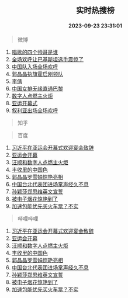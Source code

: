 <div align="center"><h2>实时热搜榜</h2><h4>2023-09-23 23:31:01</h4></div>

> 微博  

1. [唱歌的四个帅哥是谁](https://s.weibo.com/weibo?q=%23%E5%94%B1%E6%AD%8C%E7%9A%84%E5%9B%9B%E4%B8%AA%E5%B8%85%E5%93%A5%E6%98%AF%E8%B0%81%23&t=31&band_rank=1&Refer=top)<br />
2. [全场欢呼让巴基斯坦选手震惊了](https://s.weibo.com/weibo?q=%23%E5%85%A8%E5%9C%BA%E6%AC%A2%E5%91%BC%E8%AE%A9%E5%B7%B4%E5%9F%BA%E6%96%AF%E5%9D%A6%E9%80%89%E6%89%8B%E9%9C%87%E6%83%8A%E4%BA%86%23&t=31&band_rank=2&Refer=top)<br />
3. [中国队入场全场欢呼](https://s.weibo.com/weibo?q=%23%E4%B8%AD%E5%9B%BD%E9%98%9F%E5%85%A5%E5%9C%BA%E5%85%A8%E5%9C%BA%E6%AC%A2%E5%91%BC%23&t=31&band_rank=3&Refer=top)<br />
4. [郭晶晶执旗霍启刚领队](https://s.weibo.com/weibo?q=%23%E9%83%AD%E6%99%B6%E6%99%B6%E6%89%A7%E6%97%97%E9%9C%8D%E5%90%AF%E5%88%9A%E9%A2%86%E9%98%9F%23&t=31&band_rank=4&Refer=top)<br />
5. [李倩](https://s.weibo.com/weibo?q=%E6%9D%8E%E5%80%A9&t=31&band_rank=5&Refer=top)<br />
6. [中国女排无缘直通巴黎](https://s.weibo.com/weibo?q=%23%E4%B8%AD%E5%9B%BD%E5%A5%B3%E6%8E%92%E6%97%A0%E7%BC%98%E7%9B%B4%E9%80%9A%E5%B7%B4%E9%BB%8E%23&t=31&band_rank=6&Refer=top)<br />
7. [数字人点燃主火炬](https://s.weibo.com/weibo?q=%23%E6%95%B0%E5%AD%97%E4%BA%BA%E7%82%B9%E7%87%83%E4%B8%BB%E7%81%AB%E7%82%AC%23&t=31&band_rank=7&Refer=top)<br />
8. [亚运开幕式](https://s.weibo.com/weibo?q=%23%E4%BA%9A%E8%BF%90%E5%BC%80%E5%B9%95%E5%BC%8F%23&t=31&band_rank=8&Refer=top)<br />
9. [叙利亚出场全场欢呼](https://s.weibo.com/weibo?q=%23%E5%8F%99%E5%88%A9%E4%BA%9A%E5%87%BA%E5%9C%BA%E5%85%A8%E5%9C%BA%E6%AC%A2%E5%91%BC%23&t=31&band_rank=9&Refer=top)<br />

> 知乎  


> 百度  

1. [习近平在亚运会开幕式欢迎宴会致辞](https://www.baidu.com/s?wd=%E4%B9%A0%E8%BF%91%E5%B9%B3%E5%9C%A8%E4%BA%9A%E8%BF%90%E4%BC%9A%E5%BC%80%E5%B9%95%E5%BC%8F%E6%AC%A2%E8%BF%8E%E5%AE%B4%E4%BC%9A%E8%87%B4%E8%BE%9E&sa=fyb_news&rsv_dl=fyb_news)<br />
2. [亚运会开幕](https://www.baidu.com/s?wd=%E4%BA%9A%E8%BF%90%E4%BC%9A%E5%BC%80%E5%B9%95&sa=fyb_news&rsv_dl=fyb_news)<br />
3. [汪顺和数字人点燃主火炬](https://www.baidu.com/s?wd=%E6%B1%AA%E9%A1%BA%E5%92%8C%E6%95%B0%E5%AD%97%E4%BA%BA%E7%82%B9%E7%87%83%E4%B8%BB%E7%81%AB%E7%82%AC&sa=fyb_news&rsv_dl=fyb_news)<br />
4. [丰收里的中国色](https://www.baidu.com/s?wd=%E4%B8%B0%E6%94%B6%E9%87%8C%E7%9A%84%E4%B8%AD%E5%9B%BD%E8%89%B2&sa=fyb_news&rsv_dl=fyb_news)<br />
5. [郭晶晶罗雪娟惊艳亮相](https://www.baidu.com/s?wd=%E9%83%AD%E6%99%B6%E6%99%B6%E7%BD%97%E9%9B%AA%E5%A8%9F%E6%83%8A%E8%89%B3%E4%BA%AE%E7%9B%B8&sa=fyb_news&rsv_dl=fyb_news)<br />
6. [中国台北代表团进场掌声经久不息](https://www.baidu.com/s?wd=%E4%B8%AD%E5%9B%BD%E5%8F%B0%E5%8C%97%E4%BB%A3%E8%A1%A8%E5%9B%A2%E8%BF%9B%E5%9C%BA%E6%8E%8C%E5%A3%B0%E7%BB%8F%E4%B9%85%E4%B8%8D%E6%81%AF&sa=fyb_news&rsv_dl=fyb_news)<br />
7. [孙颖莎郑思维英文宣誓](https://www.baidu.com/s?wd=%E5%AD%99%E9%A2%96%E8%8E%8E%E9%83%91%E6%80%9D%E7%BB%B4%E8%8B%B1%E6%96%87%E5%AE%A3%E8%AA%93&sa=fyb_news&rsv_dl=fyb_news)<br />
8. [被电子烟花惊艳到了](https://www.baidu.com/s?wd=%E8%A2%AB%E7%94%B5%E5%AD%90%E7%83%9F%E8%8A%B1%E6%83%8A%E8%89%B3%E5%88%B0%E4%BA%86&sa=fyb_news&rsv_dl=fyb_news)<br />
9. [加速包能优先买火车票？不实](https://www.baidu.com/s?wd=%E5%8A%A0%E9%80%9F%E5%8C%85%E8%83%BD%E4%BC%98%E5%85%88%E4%B9%B0%E7%81%AB%E8%BD%A6%E7%A5%A8%EF%BC%9F%E4%B8%8D%E5%AE%9E&sa=fyb_news&rsv_dl=fyb_news)<br />

> 哔哩哔哩  

1. [习近平在亚运会开幕式欢迎宴会致辞](https://www.baidu.com/s?wd=%E4%B9%A0%E8%BF%91%E5%B9%B3%E5%9C%A8%E4%BA%9A%E8%BF%90%E4%BC%9A%E5%BC%80%E5%B9%95%E5%BC%8F%E6%AC%A2%E8%BF%8E%E5%AE%B4%E4%BC%9A%E8%87%B4%E8%BE%9E&sa=fyb_news&rsv_dl=fyb_news)<br />
2. [亚运会开幕](https://www.baidu.com/s?wd=%E4%BA%9A%E8%BF%90%E4%BC%9A%E5%BC%80%E5%B9%95&sa=fyb_news&rsv_dl=fyb_news)<br />
3. [汪顺和数字人点燃主火炬](https://www.baidu.com/s?wd=%E6%B1%AA%E9%A1%BA%E5%92%8C%E6%95%B0%E5%AD%97%E4%BA%BA%E7%82%B9%E7%87%83%E4%B8%BB%E7%81%AB%E7%82%AC&sa=fyb_news&rsv_dl=fyb_news)<br />
4. [丰收里的中国色](https://www.baidu.com/s?wd=%E4%B8%B0%E6%94%B6%E9%87%8C%E7%9A%84%E4%B8%AD%E5%9B%BD%E8%89%B2&sa=fyb_news&rsv_dl=fyb_news)<br />
5. [郭晶晶罗雪娟惊艳亮相](https://www.baidu.com/s?wd=%E9%83%AD%E6%99%B6%E6%99%B6%E7%BD%97%E9%9B%AA%E5%A8%9F%E6%83%8A%E8%89%B3%E4%BA%AE%E7%9B%B8&sa=fyb_news&rsv_dl=fyb_news)<br />
6. [中国台北代表团进场掌声经久不息](https://www.baidu.com/s?wd=%E4%B8%AD%E5%9B%BD%E5%8F%B0%E5%8C%97%E4%BB%A3%E8%A1%A8%E5%9B%A2%E8%BF%9B%E5%9C%BA%E6%8E%8C%E5%A3%B0%E7%BB%8F%E4%B9%85%E4%B8%8D%E6%81%AF&sa=fyb_news&rsv_dl=fyb_news)<br />
7. [孙颖莎郑思维英文宣誓](https://www.baidu.com/s?wd=%E5%AD%99%E9%A2%96%E8%8E%8E%E9%83%91%E6%80%9D%E7%BB%B4%E8%8B%B1%E6%96%87%E5%AE%A3%E8%AA%93&sa=fyb_news&rsv_dl=fyb_news)<br />
8. [被电子烟花惊艳到了](https://www.baidu.com/s?wd=%E8%A2%AB%E7%94%B5%E5%AD%90%E7%83%9F%E8%8A%B1%E6%83%8A%E8%89%B3%E5%88%B0%E4%BA%86&sa=fyb_news&rsv_dl=fyb_news)<br />
9. [加速包能优先买火车票？不实](https://www.baidu.com/s?wd=%E5%8A%A0%E9%80%9F%E5%8C%85%E8%83%BD%E4%BC%98%E5%85%88%E4%B9%B0%E7%81%AB%E8%BD%A6%E7%A5%A8%EF%BC%9F%E4%B8%8D%E5%AE%9E&sa=fyb_news&rsv_dl=fyb_news)<br />

